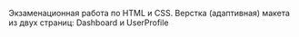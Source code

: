 Экзаменационная работа по HTML и CSS. Верстка (адаптивная) макета из двух страниц: Dashboard и UserProfile

